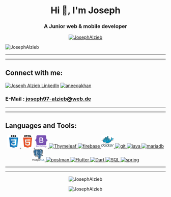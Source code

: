 <h1 align="center">Hi 👋, I'm Joseph</h1>
<h3 align="center">A Junior web & mobile developer</h3>

<p align="center"> <a href="https://github.com/ryo-ma/github-profile-trophy"><img src="https://github-profile-trophy.vercel.app/?username=JosephAlzieb&row=1" alt="JosephAlzieb" /></a> </p>


<p align="left"> <img src="https://komarev.com/ghpvc/?username=JosephAlzieb&label=Profile%20views&color=0e75b6&style=flat" alt="JosephAlzieb" /> </p>

___
___



<h2 align="left">Connect with me:</h2>
<p align="left">

  <a href="https://www.linkedin.com/in/joseph-alzieb-573092220/" target="blank"><img align="center" src="https://user-images.githubusercontent.com/63665876/155890061-ab546591-3bf3-4aee-85fb-f80300c04b9e.png" alt="Joseph Alzieb LinkedIn" height="60" width="60" /></a>
  <a href="https://www.instagram.com/joseph_althieb/" target="blank"><img align="center" src="https://user-images.githubusercontent.com/63665876/155890302-de178639-1a31-4b47-ac47-5aede753d458.png" alt="aneeqakhan" height="60" width="60" /></a>
  

### E-Mail : **joseph97-alzieb@web.de**
 
 </p>

___
___

<h2 align="left">Languages and Tools:</h2>
<p align="center"> 
    <a href="https://www.w3schools.com/css/" target="blank" rel="noreferrer"> <img src="https://raw.githubusercontent.com/devicons/devicon/master/icons/css3/css3-original-wordmark.svg" alt="css3" width="40" height="40"/> </a> 
  <a href="https://www.w3.org/html/" target="_blank" rel="noreferrer"> <img src="https://raw.githubusercontent.com/devicons/devicon/master/icons/html5/html5-original-wordmark.svg" alt="html5" width="40" height="40"/> </a>
<a href="https://getbootstrap.com" target="_blank"> <img src="https://raw.githubusercontent.com/devicons/devicon/master/icons/bootstrap/bootstrap-plain-wordmark.svg" alt="bootstrap" width="40" height="40"/> </a>
 <a href="https://www.thymeleaf.org" target="_blank"> <img src="https://user-images.githubusercontent.com/63665876/155894778-01bb4644-5e6c-4279-8e3c-c905815f05ca.png"alt="Thymeleaf" width="40" height="40"/> </a>
 <a href="https://firebase.google.com/" target="_blank" rel="noreferrer"> <img src="https://www.vectorlogo.zone/logos/firebase/firebase-icon.svg" alt="firebase" width="40" height="40"/> </a>
 <a href="https://www.docker.com/" target="_blank"> <img src="https://raw.githubusercontent.com/devicons/devicon/master/icons/docker/docker-original-wordmark.svg" alt="docker" width="40" height="40"/> </a>
 <a href="https://git-scm.com/" target="_blank"> <img src="https://www.vectorlogo.zone/logos/git-scm/git-scm-icon.svg" alt="git" width="40" height="40"/> </a>
 <a href="https://www.java.com" target="_blank"> <img src="https://user-images.githubusercontent.com/63665876/155896642-2f587540-a619-4fc9-902a-38cacf38439d.png" alt="java" width="40" height="40"/> </a>
 <a href="https://mariadb.org/" target="_blank"> <img src="https://www.vectorlogo.zone/logos/mariadb/mariadb-icon.svg" alt="mariadb" width="40" height="40"/> </a>
 <a href="https://www.postgresql.org" target="_blank"> <img src="https://raw.githubusercontent.com/devicons/devicon/master/icons/postgresql/postgresql-original-wordmark.svg" alt="postgresql" width="40" height="40"/> </a>
 <a href="https://postman.com" target="_blank"> <img src="https://www.vectorlogo.zone/logos/getpostman/getpostman-icon.svg" alt="postman" width="40" height="40"/> </a>
 <a href="https://flutter.dev" target="_blank"> <img src="https://user-images.githubusercontent.com/63665876/155893851-eccf698f-fd03-4a39-bb56-80b3bd635a7d.png" alt="Flutter" width="40" height="40"/> </a>
 <a href="https://dart.dev" target="_blank"> <img src="https://user-images.githubusercontent.com/63665876/155894158-63301690-b3de-494e-b895-8c9a76fdbdc2.png" alt="Dart" width="60" height="30"/> </a>
 <a href="https://www.w3schools.com/sql/sql_intro.asp" target="_blank"> <img src="https://user-images.githubusercontent.com/63665876/155894370-5b4fa4b5-d72e-400b-9407-87b0879816c2.png" alt="SQL" width="40" height="40"/> </a>
 <a href="https://spring.io/" target="_blank"> <img src="https://www.vectorlogo.zone/logos/springio/springio-icon.svg" alt="spring" width="40" height="40"/> </a>
</p>


___
___

<p align="center"><img src="https://github-readme-stats.vercel.app/api/top-langs?username=JosephAlzieb&show_icons=true&locale=en&layout=compact" alt="JosephAlzieb" /></p>

<p align="center"><img src="https://github-readme-streak-stats.herokuapp.com/?user=JosephAlzieb&" alt="JosephAlzieb" /></p>

<!-- <p align="center"><img src="https://github-readme-stats.vercel.app/api?username=JosephAlzieb&show_icons=true&locale=en" alt="JosephAlzieb" /></p> -->
